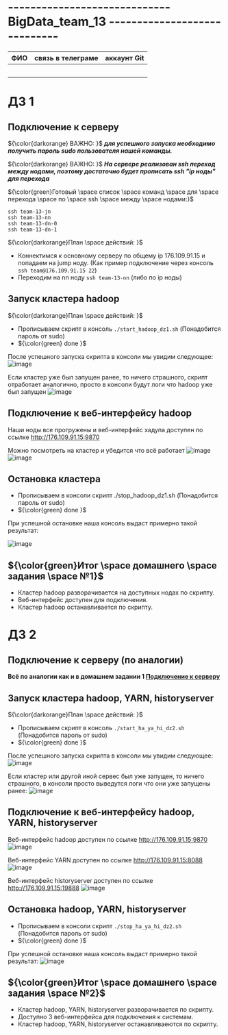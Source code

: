 #  ----------------------------- BigData_team_13 -----------------------------

| ФИО | связь в телеграме | аккаунт Git |
| :---------------------- | :---------------------- | :---------------------- |
| | | |
| | | |
| | | |
| | | |
| | | |


# ДЗ 1
## Подключение к серверу

${\color{darkorange} ВАЖНО: }$ ***для успешного запуска необходимо получить пароль sudo пользователя нашей команды.***

${\color{darkorange} ВАЖНО: }$  ***На сервере реализован ssh переход между нодами, поэтому достаточно будет прописать ssh "ip ноды" для перехода***

${\color{green}Готовый \space список \space команд \space для \space перехода \space по \space ssh \space между \space нодами:}$
```
ssh team-13-jn
ssh team-13-nn
ssh team-13-dn-0
ssh team-13-dn-1
```

${\color{darkorange}План \space действий: }$
- Коннектимся к основному серверу по общему ip 176.109.91.15 и попадаем на jump ноду. (Как пример подключение через консоль ```ssh team@176.109.91.15 22```)
- Переходим на nn ноду `ssh team-13-nn` (либо по ip ноды)

## Запуск кластера hadoop

${\color{darkorange}План \space действий: }$
- Прописываем скрипт в консоль  ```./start_hadoop_dz1.sh``` (Понадобится пароль от sudo)
- ${\color{green} done }$

После успешного запуска скрипта в консоли мы увидим следующее:
![image](https://github.com/user-attachments/assets/50571780-feeb-4636-861e-9ba92f59d410)

Если кластер уже был запущен ранее, то ничего страшного, скрипт отработает аналогично, просто в консоли будут логи что hadoop уже был запущен
![image](https://github.com/user-attachments/assets/2f03ea51-e487-4bf1-b986-ff70d5e7e99b)

## Подключение к веб-интерфейсу hadoop

Наши ноды все прогружены и веб-интерфейс хадупа доступен по ссылке http://176.109.91.15:9870

Можно посмотреть на кластер и убедится что всё работает
![image](https://github.com/user-attachments/assets/e526042d-dd53-423c-a49d-ffd7d8c10fed)
![image](https://github.com/user-attachments/assets/4193470b-c00a-4fb1-a715-1d52abd90cc2)


## Остановка кластера
- Прописываем в консоли скрипт ./stop_hadoop_dz1.sh (Понадобится пароль от sudo)
- ${\color{green} done }$

При успешной остановке наша консоль выдаст примерно такой результат:

![image](https://github.com/user-attachments/assets/06e6ccf6-5061-40b7-97b0-5011ba4a09e3)


## ${\color{green}Итог \space домашнего \space задания \space №1}$
- Кластер hadoop разворачивается на доступных нодах по скрипту.
- Веб-интерфейс доступен для подключения.
- Кластер hadoop останавливается по скрипту.

# ДЗ 2

## Подключение к серверу (по аналогии)
**Всё по аналогии как и в домашнем задании 1 [Подключение к серверу](#подключение-к-серверу)**

## Запуск кластера hadoop, YARN, historyserver

${\color{darkorange}План \space действий: }$

- Прописываем скрипт в консоль  ```./start_ha_ya_hi_dz2.sh``` (Понадобится пароль от sudo)
- ${\color{green} done }$

После успешного запуска скрипта в консоли мы увидим следующее:
![image](https://github.com/user-attachments/assets/fd671766-788d-440a-befa-067995524f55)

Если кластер или другой иной сервес был уже запущен, то ничего страшного, в консоли просто выведутся логи что они уже запущены ранее:
![image](https://github.com/user-attachments/assets/7232f015-4bc9-4d36-885b-14464c819382)

## Подключение к веб-интерфейсу hadoop, YARN, historyserver

Веб-интерфейс hadoop доступен по ссылке http://176.109.91.15:9870
![image](https://github.com/user-attachments/assets/e526042d-dd53-423c-a49d-ffd7d8c10fed)

Веб-интерфейс YARN доступен по ссылке http://176.109.91.15:8088
![image](https://github.com/user-attachments/assets/7225ef12-5e3a-4e20-af8a-6d464876bdef)

Веб-интерфейс historyserver доступен по ссылке http://176.109.91.15:19888
![image](https://github.com/user-attachments/assets/64b70c22-c72e-40c7-a6e8-03b5b9c927a2)

## Остановка hadoop, YARN, historyserver
- Прописываем в консоли скрипт ```./stop_ha_ya_hi_dz2.sh``` (Понадобится пароль от sudo)
- ${\color{green} done }$

При успешной остановке наша консоль выдаст примерно такой результат:
![image](https://github.com/user-attachments/assets/0ac4d939-fed7-4d65-838c-76bc6d5d02ae)

## ${\color{green}Итог \space домашнего \space задания \space №2}$
- Кластер hadoop, YARN, historyserver разворачивается по скрипту.
- Доступно 3 веб-интерфейса для подключения к системам.
- Кластер  hadoop, YARN, historyserver останавливаеются по скрипту.



























